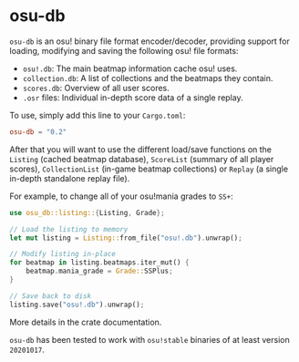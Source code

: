 # osu-db

`osu-db` is an osu! binary file format encoder/decoder, providing support for
loading, modifying and saving the following osu! file formats:

- `osu!.db`: The main beatmap information cache osu! uses.
- `collection.db`: A list of collections and the beatmaps they contain.
- `scores.db`: Overview of all user scores.
- `.osr` files: Individual in-depth score data of a single replay.

To use, simply add this line to your `Cargo.toml`:

```toml
osu-db = "0.2"
```

After that you will want to use the different load/save functions on the
`Listing` (cached beatmap database), `ScoreList` (summary of all player scores),
`CollectionList` (in-game beatmap collections) or `Replay` (a single in-depth
standalone replay file).

For example, to change all of your osu!mania grades to `SS+`:

```rust
use osu_db::listing::{Listing, Grade};

// Load the listing to memory
let mut listing = Listing::from_file("osu!.db").unwrap();

// Modify listing in-place
for beatmap in listing.beatmaps.iter_mut() {
    beatmap.mania_grade = Grade::SSPlus;
}

// Save back to disk
listing.save("osu!.db").unwrap();
```

More details in the crate documentation.

`osu-db` has been tested to work with `osu!stable` binaries of at least version `20201017`.
